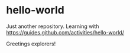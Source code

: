 # hello-world
Just another repository. Learning with https://guides.github.com/activities/hello-world/

Greetings explorers!



